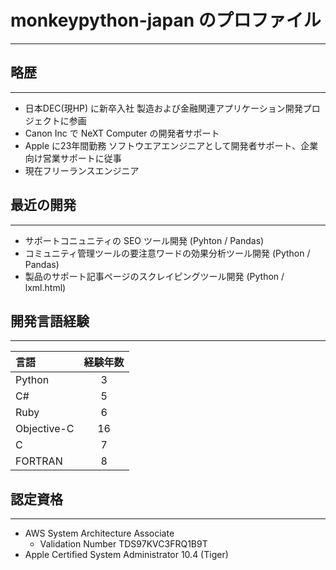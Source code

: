 # monkeypython-japan のプロファイル
---

## 略歴
---
- 日本DEC(現HP) に新卒入社 製造および金融関連アプリケーション開発プロジェクトに参画
- Canon Inc で NeXT Computer の開発者サポート
- Apple に23年間勤務 ソフトウエアエンジニアとして開発者サポート、企業向け営業サポートに従事
- 現在フリーランスエンジニア

## 最近の開発
---
- サポートコニュニティの SEO ツール開発 (Pyhton / Pandas)
- コミュニティ管理ツールの要注意ワードの効果分析ツール開発 (Python / Pandas)
- 製品のサポート記事ページのスクレイピングツール開発 (Python / lxml.html)


## 開発言語経験
---
|言語|経験年数|
|:--|:-:|
|Python|3|
|C#|5|
|Ruby|6|
|Objective-C|16|
|C|7|
|FORTRAN|8|

## 認定資格
---
- AWS System Architecture Associate
  - Validation Number TDS97KVC3FRQ1B9T
- Apple Certified System Administrator 10.4 (Tiger)

